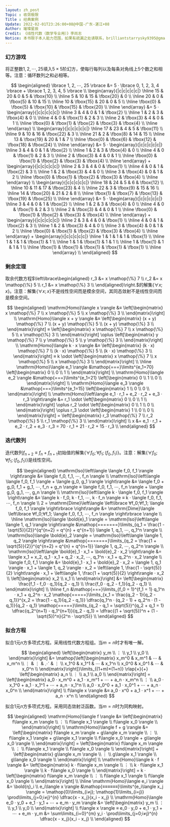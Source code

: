 ```yaml
---
layout: zh_post
Topic : 收敛极限
Title : 经典案例
Update: 2022-02-01T23:26:00+08@中国-广东-湛江+08
Author: 璀璨星辰
Credit: 《线性代数（数学专业用）》李尚志
Notice: 本书限于本人能力范围，如果有疏漏之处请联系，brilliantstarrysky9395@gmail.com
---
```


### 幻方游戏

将正整数$1, 2, ⋯, 25$填入$5 × 5$阶幻方，使每行每列以及每条对角线上$5$个数之和相等。注意：循环数列之和必相等。

$$
\begin{aligned}
\lbrace 1, 2, ⋯, 25 \rbrace &= 5 · \lbrace 0, 1, 2, 3, 4 \rbrace + \lbrace 1, 2, 3, 4, 5 \rbrace \\
\begin{array}{|c|c|c|c|c|}
\hline
15 & 20 & 0 & 5 & \fbox{10} \\
\hline
5 & 10 & 15 & \fbox{20} & 0 \\
\hline
20 & 0 & \fbox{5} & 10 & 15 \\
\hline
10 & \fbox{15} & 20 & 0 & 5 \\
\hline
\fbox{0} & \fbox{5} & \fbox{10} & \fbox{15} & \fbox{20} \\
\hline
\end{array} &= 5 · \begin{array}{|c|c|c|c|c|}
\hline
3 & 4 & 0 & 1 & \fbox{2} \\
\hline
1 & 2 & 3 & \fbox{4} & 0 \\
\hline
4 & 0 & \fbox{1} & 2 & 3 \\
\hline
2 & \fbox{3} & 4 & 0 & 1 \\
\hline
\fbox{0} & \fbox{1} & \fbox{2} & \fbox{3} & \fbox{4} \\
\hline
\end{array} \\
\begin{array}{|c|c|c|c|c|}
\hline
17 & 23 & 4 & 5 & \fbox{11} \\
\hline
9 & 10 & 16 & \fbox{22} & 3 \\
\hline
21 & 2 & \fbox{8} & 14 & 15 \\
\hline
13 & \fbox{19} & 20 & 1 & 7 \\
\hline
\fbox{0} & \fbox{6} & \fbox{12} & \fbox{18} & \fbox{24} \\
\hline
\end{array} &= 5 · \begin{array}{|c|c|c|c|c|}
\hline
3 & 4 & 0 & 1 & \fbox{2} \\
\hline
1 & 2 & 3 & \fbox{4} & 0 \\
\hline
4 & 0 & \fbox{1} & 2 & 3 \\
\hline
2 & \fbox{3} & 4 & 0 & 1 \\
\hline
\fbox{0} & \fbox{1} & \fbox{2} & \fbox{3} & \fbox{4} \\
\hline
\end{array} + \begin{array}{|c|c|c|c|c|}
\hline
2 & 3 & 4 & 0 & \fbox{1} \\
\hline
4 & 0 & 1 & \fbox{2} & 3 \\
\hline
1 & 2 & \fbox{3} & 4 & 0 \\
\hline
3 & \fbox{4} & 0 & 1 & 2 \\
\hline
\fbox{0} & \fbox{1} & \fbox{2} & \fbox{3} & \fbox{4} \\
\hline
\end{array} \\
\begin{array}{|c|c|c|c|c|}
\hline
18 & 24 & 5 & 6 & \fbox{12} \\
\hline
10 & 11 & 17 & \fbox{23} & 4 \\
\hline
22 & 3 & \fbox{9} & 15 & 16 \\
\hline
14 & \fbox{20} & 21 & 2 & 8 \\
\hline
\fbox{1} & \fbox{7} & \fbox{13} & \fbox{19} & \fbox{25} \\
\hline
\end{array} &= 5 · \begin{array}{|c|c|c|c|c|}
\hline
3 & 4 & 0 & 1 & \fbox{2} \\
\hline
1 & 2 & 3 & \fbox{4} & 0 \\
\hline
4 & 0 & \fbox{1} & 2 & 3 \\
\hline
2 & \fbox{3} & 4 & 0 & 1 \\
\hline
\fbox{0} & \fbox{1} & \fbox{2} & \fbox{3} & \fbox{4} \\
\hline
\end{array} + \begin{array}{|c|c|c|c|c|}
\hline
2 & 3 & 4 & 0 & \fbox{1} \\
\hline
4 & 0 & 1 & \fbox{2} & 3 \\
\hline
1 & 2 & \fbox{3} & 4 & 0 \\
\hline
3 & \fbox{4} & 0 & 1 & 2 \\
\hline
\fbox{0} & \fbox{1} & \fbox{2} & \fbox{3} & \fbox{4} \\
\hline
\end{array} + \begin{array}{|c|c|c|c|c|}
\hline
1 & 1 & 1 & 1 & \fbox{1} \\
\hline
1 & 1 & 1 & \fbox{1} & 1 \\
\hline
1 & 1 & \fbox{1} & 1 & 1 \\
\hline
1 & \fbox{1} & 1 & 1 & 1 \\
\hline
\fbox{1} & \fbox{1} & \fbox{1} & \fbox{1} & \fbox{1} \\
\hline
\end{array} \\
\end{aligned}
$$

### 剩余定理

取余代数方程$\left\lbrace\begin{aligned}
r_3 &= x \mathop{\%} 7 \\
r_2 &= x \mathop{\%} 5 \\
r_1 &= x \mathop{\%} 3 \\
\end{aligned}\right.$的解集$\lbrace ∀x; x \rbrace$。注意：解集$\lbrace ∀x; x \rbrace$不是线性空间而是模余空间，其同态敛射不是线性空间而是模余空间。

$$
\begin{aligned}
\mathrm{Homo}\langle x \rangle &≡ \left[\begin{matrix}
x \mathop{\%} 7 \\
x \mathop{\%} 5 \\
x \mathop{\%} 3 \\
\end{matrix}\right] \\
\mathrm{Homo}\langle x + y \rangle &≡ \left[\begin{matrix}
(x + y) \mathop{\%} 7 \\
(x + y) \mathop{\%} 5 \\
(x + y) \mathop{\%} 3 \\
\end{matrix}\right] ≡ \left[\begin{matrix}
x \mathop{\%} 7 \\
x \mathop{\%} 5 \\
x \mathop{\%} 3 \\
\end{matrix}\right] \oplus \left[\begin{matrix}
y \mathop{\%} 7 \\
y \mathop{\%} 5 \\
y \mathop{\%} 3 \\
\end{matrix}\right] \\
\mathrm{Homo}\langle k · x \rangle &≡ \left[\begin{matrix}
(k · x) \mathop{\%} 7 \\
(k · x) \mathop{\%} 5 \\
(k · x) \mathop{\%} 3 \\
\end{matrix}\right] ≡ k \odot \left[\begin{matrix}
x \mathop{\%} 7 \\
x \mathop{\%} 5 \\
x \mathop{\%} 3 \\
\end{matrix}\right] \\
\hline
\mathrm{Homo}\langle e_1 \rangle &\mathop{===}\limits^{e_1=70} \left[\begin{matrix}
0 \\
0 \\
1 \\
\end{matrix}\right] \\
\mathrm{Homo}\langle e_2 \rangle &\mathop{===}\limits^{e_1=21} \left[\begin{matrix}
0 \\
1 \\
0 \\
\end{matrix}\right] \\
\mathrm{Homo}\langle e_3 \rangle &\mathop{===}\limits^{e_1=15} \left[\begin{matrix}
1 \\
0 \\
0 \\
\end{matrix}\right] \\
\mathrm{Homo}\left\langle e_1 · r_1 + e_2 · r_2 + e_3 · r_3 \right\rangle &= r_1 \odot \left[\begin{matrix}
0 \\
0 \\
1 \\
\end{matrix}\right] \oplus r_2 \odot \left[\begin{matrix}
0 \\
1 \\
0 \\
\end{matrix}\right] \oplus r_3 \odot \left[\begin{matrix}
1 \\
0 \\
0 \\
\end{matrix}\right] = \left[\begin{matrix}
r_3 \mathop{\%} 7 \\
r_2 \mathop{\%} 5 \\
r_1 \mathop{\%} 3 \\
\end{matrix}\right] \\
x &= e_1 · r_1 + e_2 · r_2 + e_3 · r_3 = 70 · r_1 + 21 · r_2 + 15 · r_3 \\
\end{aligned}
$$

### 迭代数列

迭代数列$f_{n+2} ≡ f_{n} + f_{n+1}$初始值的解集$\left\lbrace ∀f_0;∀f_1; \langle f_0, f_1 \rangle \right\rbrace$。注意：解集$\left\lbrace ∀f_0;∀f_1; \langle f_0, f_1 \rangle \right\rbrace$是线性空间。

$$
\begin{aligned}
\mathrm{Iso}\left\langle \langle f_0, f_1 \rangle \right\rangle &≡ \langle f_0, f_1, ⋯, f_n \rangle \\
\mathrm{Iso}\left\langle \langle f_0, f_1 \rangle + \langle g_0, g_1 \rangle \right\rangle &≡ \langle f_0 + g_0, f_1 + g_1, ⋯, f_n + g_n \rangle ≡ \langle f_0, f_1, ⋯, f_n \rangle + \langle g_0, g_1, ⋯, g_n \rangle \\
\mathrm{Iso}\left\langle k · \langle f_0, f_1 \rangle \right\rangle &≡ \langle k · f_0, k · f_1, ⋯, k · f_n \rangle ≡ k · \langle f_0, f_1, ⋯, f_n \rangle \\
2 = \mathrm{Dime}\left\langle \left\lbrace ∀f_0;∀f_1; \langle f_0, f_1 \rangle \right\rbrace \right\rangle &= \mathrm{Dime}\langle \left\lbrace ∀f_0;∀f_1; \langle f_0, f_1, ⋯, f_n \rangle \right\rbrace \rangle \\
\hline
\mathrm{Iso}\langle \bold{e}_1 \rangle = \mathrm{Iso}\left\langle \langle 1, q_1 \rangle \right\rangle &\mathop{=======}\limits_{q_1 = \frac{1 - \sqrt{5}}{2}}^{q^{n+2} = q^{n} + q^{n+1}} \langle 1, q_1, ⋯, q_1^n \rangle \\
\mathrm{Iso}\langle \bold{e}_2 \rangle = \mathrm{Iso}\left\langle \langle 1, q_2 \rangle \right\rangle &\mathop{=======}\limits_{q_2 = \frac{1 + \sqrt{5}}{2}}^{q^{n+2} = q^{n} + q^{n+1}} \langle 1, q_2, ⋯, q_2^n \rangle \\
\mathrm{Iso}\left\langle \bold{e}_1 · x_1 + \bold{e}_2 · x_2 \right\rangle &= \langle x_1 + x_2, q_1 · x_1 + q_2 · x_2, ⋯, q_1^n · x_1 + q_2^n · x_2 \rangle \\
\langle f_0, f_1 \rangle &= \bold{e}_1 · x_1 + \bold{e}_2 · x_2 = \langle 1, q_1 \rangle · x_1 + \langle 1, q_2 \rangle · x_2 = \left\langle 1, \frac{1 - \sqrt{5}}{2} \right\rangle · x_1 + \left\langle 1, \frac{1 + \sqrt{5}}{2} \right\rangle · x_2 \\
\left[\begin{matrix}
x_2 \\
x_1 \\
\end{matrix}\right] &= \left[\begin{matrix}
\frac{f_1 - f_0 · q_1}{q_2 - q_1} \\
\frac{f_0 · q_2 - f_1}{q_2 - q_1} \\
\end{matrix}\right] \\
\hline
f_n &\mathop{===}\limits_{f_0 = 1}^{f_1 = 1} q_1^n · x_1 + q_2^n · x_2 \mathop{=====}\limits_{x_1 = \frac{q_2 - 1}{q_2 - q_1}}^{x_2 = \frac{1 - q_1}{q_2 - q_1}} \dfrac{q_1^n · (q_2 - 1) + q_2^n · (1 - q_1)}{q_2 - q_1} \mathop{=====}\limits_{q_2 - q_1 = \sqrt{5}}^{q_2 + q_1 = 1} \dfrac{q_2^{n+1} - q_1^{n+1}}{q_2 - q_1} = \dfrac{(1 + \sqrt{5})^n + (1 - \sqrt{5})^n}{2^n · \sqrt{5}} \\
\end{aligned}
$$

### 拟合方程

拟合$1$元$n$方多项式方程。采用线性代数方程组。当$m = n$时才有唯一解。

$$
\begin{aligned}
\left[\begin{matrix}
y_m \\
⋮ \\
y_1 \\
y_0 \\
\end{matrix}\right] &= \mathop{\left[\begin{matrix}
x_m^0 & x_m^1 & ⋯ & x_m^n \\
⋮ & ⋮  & ⋰ & ⋮ \\
x_1^0 & x_1^1 & ⋯ & x_1^n \\
x_0^0 & x_0^1 & ⋯ & x_0^n \\
\end{matrix}\right]}\limits_{(1+m)×(1+n)} \rlap{×}{+} \left[\begin{matrix}
a_n \\
⋮ \\
a_1 \\
a_0 \\
\end{matrix}\right] = \left[\begin{matrix}
a_0 · x_m^0 + a_1 · x_m^1 + ⋯ + a_n · x_m^n \\
⋮ \\
a_0 · x_1^0 + a_1 · x_1^1 + ⋯ + a_n · x_1^n \\
a_0 · x_0^0 + a_1 · x_0^1 + ⋯ + a_n · x_0^n \\
\end{matrix}\right] \\
f\langle x \rangle &≡ a_0 · x^0 + a_1 · x^1 + ⋯ + a_n · x^n \\
\end{aligned}
$$

拟合$1$元$n$方多项式方程。采用同态敛射泛函数。当$m = n$时为同构映射。

$$
\begin{aligned}
\mathrm{Homo}\langle f \rangle &≡ \left[\begin{matrix}
f\langle x_m \rangle \\
⋮ \\
f\langle x_1 \rangle \\
f\langle x_0 \rangle \\
\end{matrix}\right] \\
\mathrm{Homo}\langle f + g \rangle &= \left[\begin{matrix}
f\langle x_m \rangle + g\langle x_m \rangle \\
⋮ \\
f\langle x_1 \rangle + g\langle x_1 \rangle \\
f\langle x_0 \rangle + g\langle x_0 \rangle \\
\end{matrix}\right] = \left[\begin{matrix}
f\langle x_m \rangle \\
⋮ \\
f\langle x_1 \rangle \\
f\langle x_0 \rangle \\
\end{matrix}\right] + \left[\begin{matrix}
g\langle x_m \rangle \\
⋮ \\
g\langle x_1 \rangle \\
g\langle x_0 \rangle \\
\end{matrix}\right] \\
\mathrm{Homo}\langle k · f \rangle &= \left[\begin{matrix}
k · f\langle x_m \rangle \\
⋮ \\
k · f\langle x_1 \rangle \\
k · f\langle x_0 \rangle \\
\end{matrix}\right] = k · \left[\begin{matrix}
f\langle x_m \rangle \\
⋮ \\
f\langle x_1 \rangle \\
f\langle x_0 \rangle \\
\end{matrix}\right] \\
\hline
\mathrm{Homo}\langle e_i \rangle &= \bold{η}_i \\
e_i\langle x \rangle &\mathop{≡≡≡≡≡≡}\limits^{e_i\langle x_j \rangle = \mathop{0}\limits_{i≠j}; \mathop{1}\limits_{i=j}} \prod\limits_{j=0;i≠j}^{n} \dfrac{x - x_j}{x_i - x_j} \\
\mathrm{Homo}\langle e_0 · y_0 + e_1 · y_1 + ⋯ + e_m · y_m \rangle &= \left[\begin{matrix}
y_m \\
⋮ \\
y_1 \\
y_0 \\
\end{matrix}\right] \\
f\langle x \rangle ≡ e_0 · y_0 + e_1 · y_1 + ⋯ + e_m · y_m &= \sum\limits_{i=0}^{m} y_i · \prod\limits_{j=0;i≠j}^{n} \dfrac{x - x_j}{x_i - x_j} \\
\end{aligned}
$$
